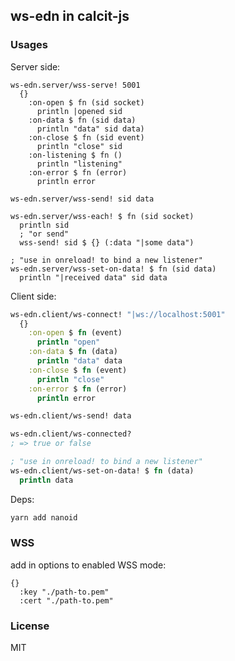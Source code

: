 
ws-edn in calcit-js
----

### Usages

Server side:

```cirru
ws-edn.server/wss-serve! 5001
  {}
    :on-open $ fn (sid socket)
      println |opened sid
    :on-data $ fn (sid data)
      println "data" sid data)
    :on-close $ fn (sid event)
      println "close" sid
    :on-listening $ fn ()
      println "listening"
    :on-error $ fn (error)
      println error

ws-edn.server/wss-send! sid data

ws-edn.server/wss-each! $ fn (sid socket)
  println sid
  ; "or send"
  wss-send! sid $ {} (:data "|some data")

; "use in onreload! to bind a new listener"
ws-edn.server/wss-set-on-data! $ fn (sid data)
  println "|received data" sid data
```

Client side:

```clojure
ws-edn.client/ws-connect! "|ws://localhost:5001"
  {}
    :on-open $ fn (event)
      println "open"
    :on-data $ fn (data)
      println "data" data
    :on-close $ fn (event)
      println "close"
    :on-error $ fn (error)
      println error

ws-edn.client/ws-send! data

ws-edn.client/ws-connected?
; => true or false

; "use in onreload! to bind a new listener"
ws-edn.client/ws-set-on-data! $ fn (data)
  println data
```

Deps:

```bash
yarn add nanoid
```

### WSS

add in options to enabled WSS mode:

```cirru
{}
  :key "./path-to.pem"
  :cert "./path-to.pem"
```

### License

MIT
